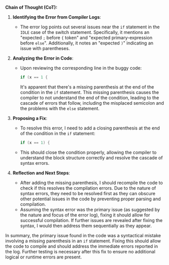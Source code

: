 **Chain of Thought (CoT):**

1. **Identifying the Error from Compiler Logs**:
   - The error log points out several issues near the `if` statement in the `IDLE` case of the switch statement. Specifically, it mentions an "expected `;` before `{` token" and "expected primary-expression before `else`". Additionally, it notes an "expected `)`" indicating an issue with parentheses.

2. **Analyzing the Error in Code**:
   - Upon reviewing the corresponding line in the buggy code:
     ```cpp
     if (x == 1 {
     ```
     It's apparent that there's a missing parenthesis at the end of the condition in the `if` statement. This missing parenthesis causes the compiler to not understand the end of the condition, leading to the cascade of errors that follow, including the misplaced semicolon and the problems with the `else` statement.

3. **Proposing a Fix**:
   - To resolve this error, I need to add a closing parenthesis at the end of the condition in the `if` statement:
     ```cpp
     if (x == 1) {
     ```
   - This should close the condition properly, allowing the compiler to understand the block structure correctly and resolve the cascade of syntax errors.

4. **Reflection and Next Steps**:
   - After adding the missing parenthesis, I should recompile the code to check if this resolves the compilation errors. Due to the nature of syntax errors, they need to be resolved first as they can obscure other potential issues in the code by preventing proper parsing and compilation.
   - Assuming the syntax error was the primary issue (as suggested by the nature and focus of the error log), fixing it should allow for successful compilation. If further issues are revealed after fixing the syntax, I would then address them sequentially as they appear.

In summary, the primary issue found in the code was a syntactical mistake involving a missing parenthesis in an `if` statement. Fixing this should allow the code to compile and should address the immediate errors reported in the log. Further testing is necessary after this fix to ensure no additional logical or runtime errors are present.